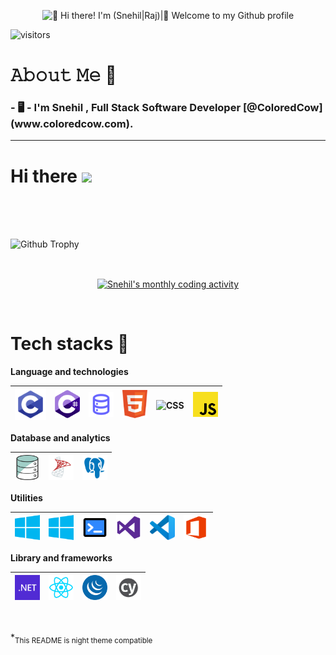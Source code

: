 <!---
Rajsnehil/Rajsnehil is a ✨ special ✨ repository because its `README.md` (this file) appears on your GitHub profile.
You can click the Preview link to take a look at your changes.
--->

<p align="center" >
<img src="https://raw.githubusercontent.com/Rajsnehil/Rajsnehil/main/Intro.gif" alt="👋 Hi there! I'm (Snehil|Raj)|👋 Welcome to my Github profile" title=""/>
</p>

![visitors](https://visitor-badge-reloaded.herokuapp.com/badge?page_id=Rajsnehil.Rajsnehil&color=00cf00)

#  𝙰𝚋𝚘𝚞𝚝 𝙼𝚎 :book:

<h3>- 🖥 - I'm Snehil , Full Stack Software Developer [@ColoredCow](www.coloredcow.com).
</h3>


-----------------------------------------------------------------------------------------------------
<!-- Stand with Ukraine -->
<!-- [![Stand With Ukraine](./assets/svg/stand-with-ukraine.svg)](https://stand-with-ukraine.pp.ua/) -->

<!-- Greeting and tagline -->
<h1>Hi there <img src="./assets/gif/wave.gif" width="30"></h1>

<!-- <h3 align="center">Hello, World!</h3>
<p align="center">
<img src="./assets/gif/earth.gif" width="60" />
</p> -->

<!-- hello world gif -->
<!-- <div align="center">
   <img src="./assets/gif/hello-world.gif" />
</div> -->

<br />

<!-- introduction -->

<!-- coder gif -->
<!-- <p align="center">
<img src="./assets/gif/gif.gif" alt="Coder GIF" width="500">
</p> -->

<br />

<!-- beautiful streak -->
<!-- <p align="center">
<a href="#go-nowhere">
<img align="center" src="https://github-readme-streak-stats.herokuapp.com/?user=sanamhub&theme=tokyonight&ring=ffa200&fire=15f4ee&currStreakNum=a35eff&currStreakLabel=a35eff&sideLabels=4296f5&sideNums=4296f5&hide_border=true&background=00000000" alt="sanamhub's streak" />
</a>
</p> -->

<br />

![Github Trophy](https://github-profile-trophy.vercel.app/?username=Rajsnehil&theme=discord)

<br />

<!-- activity graph -->
<p align="center">
<a href="#">
<img align="center" src="https://activity-graph.herokuapp.com/graph?username=Rajsnehil&theme=github&bg_color=ffffff00&color=2800f0&point=a35eff&line=15f4ee&custom_title=Last%20month%20GitHub%20activity&hide_border=true&area=true" alt="Snehil's monthly coding activity" />
</a>
</p>

<br />

<!-- tech stacks -->

# Tech stacks 🚀

**Language and technologies**

| <img title="C" alt="C" width="50px" src="./assets/svg/lang/c.svg" /> | <img alt="C#" title="C#" width="40px" src="./assets/svg/lang/cs.svg"> | <img title="SQL" alt="SQL" width="40px" src="./assets/svg/lang/sql.svg"/> | <img title="HTML" alt="HTML" width="40px" src="./assets/svg/lang/html.svg"> | <img title="CSS" alt="CSS" width="40px" src="./assets/svg/lang/css.svg"> | <img title="JS" alt="JS" width="40px" src="./assets/svg/lang/js.svg"> |
| -------------------------------------------------------------------- | --------------------------------------------------------------------- | ------------------------------------------------------------------------ | --------------------------------------------------------------------------- | ------------------------------------------------------------------------ | --------------------------------------------------------------------- |

**Database and analytics**

| <img title="DB" alt="DB" width="40px" src="./assets/svg/db/db.svg" /> | <img title="SQL Server" alt="SQL Server" width="40px" src="./assets/svg/db/mssql.svg" /> | <img title="PostgreSQL" alt="PostgreSQL" width="40px" src="./assets/svg/db/pgsql.svg" /> |
| --------------------------------------------------------------------- | ---------------------------------------------------------------------------------------- | ---------------------------------------------------------------------------------------- |

**Utilities**

| <img title="Windows" alt="Windows" width="40px" src="./assets/svg/utilities/windows.svg" /> | <img title="Docker" alt="Docker" width="40px" src="./assets/svg/utilities/windows.svg"/> | <img title="Terminal" alt="Terminal" width="40px" src="./assets/svg/utilities/terminal.svg" /> | <img title="git" alt="git" width="40px" src="./assets/svg/utilities/vs.svg" /> | <img title="Visual Studio Code" alt="Visual Studio Code" width="40px" src="./assets/svg/utilities/vscode.svg" /> | <img title="Office" alt="Office" width="40px" src="./assets/svg/utilities/office.svg" /> |
| ------------------------------------------------------------------------------------------- | ------------------------------------------------------------------------------------- | ---------------------------------------------------------------------------------------------- | ------------------------------------------------------------------------------ | ---------------------------------------------------------------------------------------------------------------- | ---------------------------------------------------------------------------------------- |

**Library and frameworks**

| <img title=".NET" alt=".NET" width="40px" src="./assets/svg/lib/dotnet.svg" /> | <img title="C" alt="C" width="40px" src="./assets/svg/lib/react.svg" /> | <img title="Strapi" alt="Strapi" width="40px" src="./assets/svg/lib/jquery.svg" /> | <img title="Cypress" alt="Cypress" width="40px" src="./assets/svg/lib/cypress.svg" /> |
| ------------------------------------------------------------------------------ | ----------------------------------------------------------------------- | ---------------------------------------------------------------------------------- | ------------------------------------------------------------------------------------- |


<!-- **Design**

| <img title="Figma" alt="Figma" width="40px" src="./assets/svg/design/figma.svg" /> | <img title="Photoshop" alt="Photoshop" width="40px" src="./assets/svg/design/photoshop.svg" /> | <img title="PremierPro" alt="PremierPro" width="40px" src="./assets/svg/design/premierpro.svg" /> |
| ---------------------------------------------------------------------------------- | ---------------------------------------------------------------------------------------------- | ------------------------------------------------------------------------------------------------- |
 -->
<br />

<!-- classical stats -->

<!-- ### Classical stats ⚡

<img align="left" src="https://github-readme-stats.vercel.app/api?username=sanamhub&count_private=true&show_icons=true&theme=merko" alt="sanam's Github Stats" width="60%">

<img align="left" src="https://github-readme-stats.vercel.app/api/wakatime?username=sanam&layout=compact&count_private=true&show_icons=true&theme=merko" alt="Sanam's Wakatime Stats" width="60%">

<img src="https://github-readme-stats.vercel.app/api/top-langs/?username=sanamhub&count_private=true&show_icons=true&theme=merko" width="37%" alt="Sanam's Top Languages">

<br /> -->


\*<sub>This README is night theme compatible</sub>
